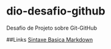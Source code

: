 # dio-desafio-github
Desafio de Projeto sobre Git-GitHub

##Links
[Sintaxe Basica Markdown](https://www.markdownguide.org/basic-syntax/)
